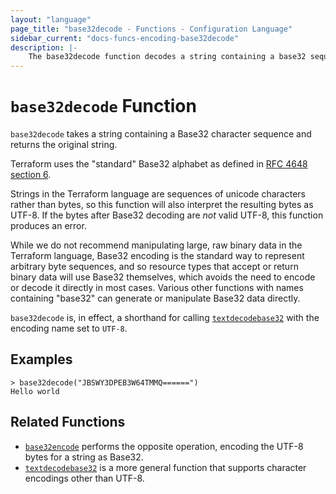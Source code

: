 ```yaml
---
layout: "language"
page_title: "base32decode - Functions - Configuration Language"
sidebar_current: "docs-funcs-encoding-base32decode"
description: |-
    The base32decode function decodes a string containing a base32 sequence.
---
```


# `base32decode` Function

`base32decode` takes a string containing a Base32 character sequence and
returns the original string.

Terraform uses the "standard" Base32 alphabet as defined in
[RFC 4648 section 6](https://tools.ietf.org/html/rfc4648#section-6).

Strings in the Terraform language are sequences of unicode characters rather
than bytes, so this function will also interpret the resulting bytes as
UTF-8. If the bytes after Base32 decoding are _not_ valid UTF-8, this function
produces an error.

While we do not recommend manipulating large, raw binary data in the Terraform
language, Base32 encoding is the standard way to represent arbitrary byte
sequences, and so resource types that accept or return binary data will use
Base32 themselves, which avoids the need to encode or decode it directly in
most cases. Various other functions with names containing "base32" can generate
or manipulate Base32 data directly.

`base32decode` is, in effect, a shorthand for calling
[`textdecodebase32`](./textdecodebase32.html) with the encoding name set to
`UTF-8`.

## Examples

```
> base32decode("JBSWY3DPEB3W64TMMQ======")
Hello world
```

## Related Functions

-   [`base32encode`](./base32encode.html) performs the opposite operation,
    encoding the UTF-8 bytes for a string as Base32.
-   [`textdecodebase32`](./textdecodebase32.html) is a more general function that
    supports character encodings other than UTF-8.
